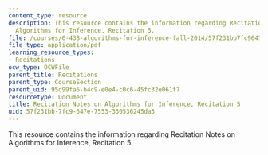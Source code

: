 ```yaml
---
content_type: resource
description: This resource contains the information regarding Recitation Notes on
  Algorithms for Inference, Recitation 5.
file: /courses/6-438-algorithms-for-inference-fall-2014/57f231bb7fc9647e7553330536245da3_MIT6_438F14_rec5.pdf
file_type: application/pdf
learning_resource_types:
- Recitations
ocw_type: OCWFile
parent_title: Recitations
parent_type: CourseSection
parent_uid: 95d99fa6-b4c9-e0e4-c0c6-45fc32e061f7
resourcetype: Document
title: Recitation Notes on Algorithms for Inference, Recitation 5
uid: 57f231bb-7fc9-647e-7553-330536245da3
---
```

This resource contains the information regarding Recitation Notes on Algorithms for Inference, Recitation 5.

